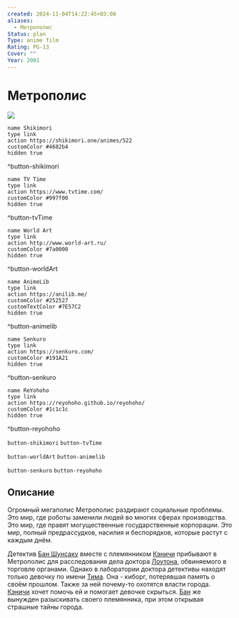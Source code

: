 ```yaml
---
created: 2024-11-04T14:22:45+03:00
aliases:
  - Метрополис
Status: plan
Type: anime film
Rating: PG-13
Cover: ""
Year: 2001
---
```


# Метрополис

![](https://nyaa.shikimori.one/uploads/poster/animes/522/71587c25a5ff299e34d6b13f241092f6.jpeg)

```button
name Shikimori
type link
action https://shikimori.one/animes/522
customColor #4682b4
hidden true
```
^button-shikimori

```button
name TV Time
type link
action https://www.tvtime.com/
customColor #997f00
hidden true
```
^button-tvTime

```button
name World Art
type link
action http://www.world-art.ru/
customColor #7a0000
hidden true
```
^button-worldArt

```button
name AnimeLib
type link
action https://anilib.me/
customColor #252527
customTextColor #7E57C2
hidden true
```
^button-animelib

```button
name Senkuro
type link
action https://senkuro.com/
customColor #191A21
hidden true
```
^button-senkuro

```button
name ReYohoho
type link
action https://reyohoho.github.io/reyohoho/
customColor #1c1c1c
hidden true
```
^button-reyohoho

`button-shikimori` `button-tvTime`

`button-worldArt` `button-animelib`

`button-senkuro` `button-reyohoho`

## Описание

Огромный мегаполис Метрополис раздирают социальные проблемы. Это мир, где роботы заменили людей во многих сферах производства. Это мир, где правят могущественные государственные корпорации. Это мир, полный предрассудков, насилия и беспорядков, которые растут с каждым днём.

Детектив [Бан Шунсаку](https://shikimori.one/characters/18172-hige-oyaji) вместе с племянником [Кэничи](https://shikimori.one/characters/15091-kenichi-shikishima) прибывают в Метрополис для расследования дела доктора [Лоутона](https://shikimori.one/characters/75630-dr-laughton), обвиняемого в торговле органами. Однако в лаборатории доктора детективы находят только девочку по имени [Тима](https://shikimori.one/characters/2959-tima). Она - киборг, потерявшая память о своём прошлом. Также за ней почему-то охотятся власти города. [Кэничи](https://shikimori.one/characters/15091-kenichi-shikishima) хочет помочь ей и помогает девочке скрыться. [Бан](https://shikimori.one/characters/18172-hige-oyaji) же вынужден разыскивать своего племянника, при этом открывая страшные тайны города.
